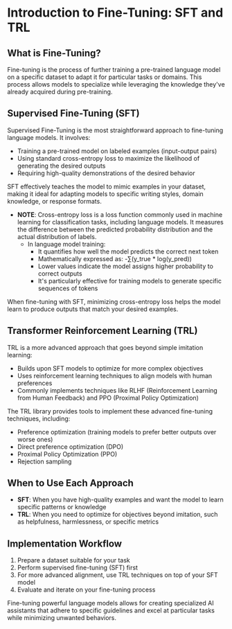 # Introduction to Fine-Tuning: SFT and TRL

## What is Fine-Tuning?

Fine-tuning is the process of further training a pre-trained language model on a specific dataset to adapt it for particular tasks or domains. This process allows models to specialize while leveraging the knowledge they've already acquired during pre-training.

## Supervised Fine-Tuning (SFT)

Supervised Fine-Tuning is the most straightforward approach to fine-tuning language models. It involves:

- Training a pre-trained model on labeled examples (input-output pairs)
- Using standard cross-entropy loss to maximize the likelihood of generating the desired outputs
- Requiring high-quality demonstrations of the desired behavior

SFT effectively teaches the model to mimic examples in your dataset, making it ideal for adapting models to specific writing styles, domain knowledge, or response formats.

- **NOTE**: Cross-entropy loss is a loss function commonly used in machine learning for classification tasks, including language models. It measures the difference between the predicted probability distribution and the actual distribution of labels.
  - In language model training:
    - It quantifies how well the model predicts the correct next token
    - Mathematically expressed as: -∑(y_true \* log(y_pred))
    - Lower values indicate the model assigns higher probability to correct outputs
    - It's particularly effective for training models to generate specific sequences of tokens

When fine-tuning with SFT, minimizing cross-entropy loss helps the model learn to produce outputs that match your desired examples.

## Transformer Reinforcement Learning (TRL)

TRL is a more advanced approach that goes beyond simple imitation learning:

- Builds upon SFT models to optimize for more complex objectives
- Uses reinforcement learning techniques to align models with human preferences
- Commonly implements techniques like RLHF (Reinforcement Learning from Human Feedback) and PPO (Proximal Policy Optimization)

The TRL library provides tools to implement these advanced fine-tuning techniques, including:

- Preference optimization (training models to prefer better outputs over worse ones)
- Direct preference optimization (DPO)
- Proximal Policy Optimization (PPO)
- Rejection sampling

## When to Use Each Approach

- **SFT**: When you have high-quality examples and want the model to learn specific patterns or knowledge
- **TRL**: When you need to optimize for objectives beyond imitation, such as helpfulness, harmlessness, or specific metrics

## Implementation Workflow

1. Prepare a dataset suitable for your task
2. Perform supervised fine-tuning (SFT) first
3. For more advanced alignment, use TRL techniques on top of your SFT model
4. Evaluate and iterate on your fine-tuning process

Fine-tuning powerful language models allows for creating specialized AI assistants that adhere to specific guidelines and excel at particular tasks while minimizing unwanted behaviors.

